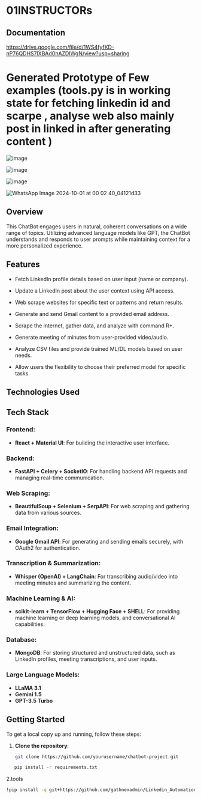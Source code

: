 # 01INSTRUCTORs
## Documentation 
https://drive.google.com/file/d/1WS4fyfKD-nP76QDHS7lXBAd0hAZDIWgN/view?usp=sharing

# Generated Prototype of Few examples  (tools.py is in working state for fetching linkedin id and scarpe , analyse web also mainly post in linked in after generating content )

![image](https://github.com/user-attachments/assets/07c76b4e-dba8-4465-acd0-70e7d88ca9af)

![image](https://github.com/user-attachments/assets/5f136170-7730-467c-917f-3537e1b3615b)

![image](https://github.com/user-attachments/assets/1a35412b-2499-4eeb-bbd7-3e6183e2a940)

![WhatsApp Image 2024-10-01 at 00 02 40_04121d33](https://github.com/user-attachments/assets/04883de2-7537-43b1-bd31-b72b847c4c8b)



## Overview
This ChatBot engages users in natural, coherent conversations on a wide range of topics. Utilizing advanced language models like GPT, the ChatBot understands and responds to user prompts while maintaining context for a more personalized experience.

## Features
- Fetch LinkedIn profile details based on user input (name or company).

- Update a LinkedIn post about the user context using API access.

- Web scrape websites for specific text or patterns and return results.

- Generate and send Gmail content to a provided email address.

- Scrape the internet, gather data, and analyze with  command R+.

- Generate meeting of minutes from user-provided video/audio.

- Analyze CSV files and provide trained ML/DL models based on user needs.

- Allow users the flexibility to choose their preferred model for specific tasks


## Technologies Used
## Tech Stack

### Frontend:
- **React + Material UI**: For building the interactive user interface.

### Backend:
- **FastAPI + Celery + SocketIO**: For handling backend API requests and managing real-time communication.

### Web Scraping:
- **BeautifulSoup + Selenium + SerpAPI**: For web scraping and gathering data from various sources.

### Email Integration:
- **Google Gmail API**: For generating and sending emails securely, with OAuth2 for authentication.

### Transcription & Summarization:
- **Whisper (OpenAI) + LangChain**: For transcribing audio/video into meeting minutes and summarizing the content.

### Machine Learning & AI:
- **scikit-learn + TensorFlow + Hugging Face + SHELL**: For providing machine learning or deep learning models, and conversational AI capabilities.

### Database:
- **MongoDB**: For storing structured and unstructured data, such as LinkedIn profiles, meeting transcriptions, and user inputs.

### Large Language Models:
- **LLaMA 3.1**
- **Gemini 1.5**
- **GPT-3.5 Turbo**


## Getting Started
To get a local copy up and running, follow these steps:

1. **Clone the repository**:
   ```bash
   git clone https://github.com/yourusername/chatbot-project.git
```bash
   pip install -r requirements.txt
```
2.tools
```bash
!pip install -q git+https://github.com/gathnexadmin/Linkedin_Automation_with_Generative_AI.git
